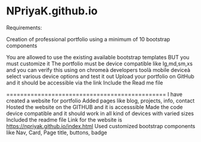 # NPriyaK.github.io

Requirements:

Creation of professional portfolio using a minimum of 10 bootstrap components

You are allowed to use the existing available bootstrap templates BUT you must customize it
The portfolio must be device compatible like lg,md,sm,xs and you can verify this using on chromeà developers toolà mobile deviceà select various device options and test it out
Upload your portfolio on GitHub and it should be accessible via the link
Include the Read me file

==============================================
I have created a website for portfolio
Added pages like blog, projects, info, contact
Hosted the website on the GITHUB and it is accesssible
Made the code device compatible and it should work in all kind of devices with varied sizes
Included the readme file
Link for the website is https://npriyak.github.io/index.html
Used customized bootstrap components like Nav, Card, Page title, buttons, badge
